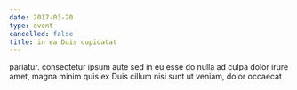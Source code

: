 ```yaml
---
date: 2017-03-20
type: event
cancelled: false
title: in ea Duis cupidatat
---
```

pariatur. consectetur ipsum aute sed in eu esse do nulla ad culpa dolor irure amet, magna minim quis ex Duis cillum nisi sunt ut veniam, dolor occaecat